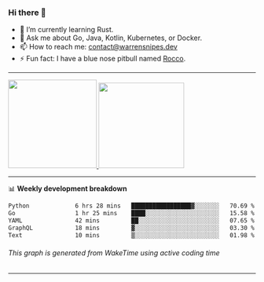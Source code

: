 ### Hi there 👋

- 🌱 I’m currently learning Rust.
- 💬 Ask me about Go, Java, Kotlin, Kubernetes, or Docker.
- 📫 How to reach me: contact@warrensnipes.dev
- ⚡ Fun fact: I have a blue nose pitbull named [Rocco](https://i.imgur.com/iLsSCKu.jpg).

-------


<a href="https://github.com/LockedThread/LockedThread">
  <img height="180em" src="https://github-readme-stats.vercel.app/api?username=LockedThread&theme=transparent&bg_color=00000000&show_icons=true&count_private=true" />
  <img height="174em" src="https://github-readme-stats.vercel.app/api/top-langs?username=LockedThread&theme=transparent&layout=compact&hide_progress=true&bg_color=00000000" />
  </a>

-------

📊 **Weekly development breakdown**
<!--START_SECTION:waka-->

```txt
Python             6 hrs 28 mins   █████████████████▓░░░░░░░   70.69 %
Go                 1 hr 25 mins    ████░░░░░░░░░░░░░░░░░░░░░   15.58 %
YAML               42 mins         ██░░░░░░░░░░░░░░░░░░░░░░░   07.65 %
GraphQL            18 mins         ▓░░░░░░░░░░░░░░░░░░░░░░░░   03.30 %
Text               10 mins         ▒░░░░░░░░░░░░░░░░░░░░░░░░   01.98 %
```

<!--END_SECTION:waka-->
###### *This graph is generated from WakeTime using active coding time*
-------

